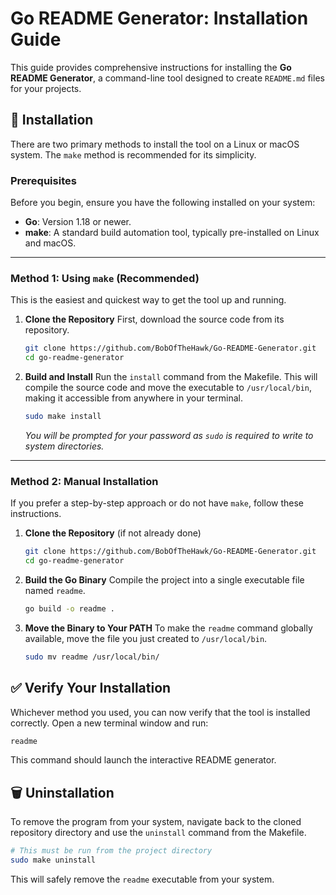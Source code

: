 # Go README Generator: Installation Guide

This guide provides comprehensive instructions for installing the **Go README Generator**, a command-line tool designed to create `README.md` files for your projects.

## 🚀 Installation

There are two primary methods to install the tool on a Linux or macOS system. The `make` method is recommended for its simplicity.

### Prerequisites

Before you begin, ensure you have the following installed on your system:
- **Go**: Version 1.18 or newer.
- **make**: A standard build automation tool, typically pre-installed on Linux and macOS.

---

### Method 1: Using `make` (Recommended)

This is the easiest and quickest way to get the tool up and running.

1.  **Clone the Repository**
    First, download the source code from its repository.
    ```sh
    git clone https://github.com/BobOfTheHawk/Go-README-Generator.git
    cd go-readme-generator
    ```

2.  **Build and Install**
    Run the `install` command from the Makefile. This will compile the source code and move the executable to `/usr/local/bin`, making it accessible from anywhere in your terminal.
    ```sh
    sudo make install
    ```
    *You will be prompted for your password as `sudo` is required to write to system directories.*

---

### Method 2: Manual Installation

If you prefer a step-by-step approach or do not have `make`, follow these instructions.

1.  **Clone the Repository** (if not already done)
    ```sh
    git clone https://github.com/BobOfTheHawk/Go-README-Generator.git
    cd go-readme-generator
    ```

2.  **Build the Go Binary**
    Compile the project into a single executable file named `readme`.
    ```sh
    go build -o readme .
    ```

3.  **Move the Binary to Your PATH**
    To make the `readme` command globally available, move the file you just created to `/usr/local/bin`.
    ```sh
    sudo mv readme /usr/local/bin/
    ```

## ✅ Verify Your Installation

Whichever method you used, you can now verify that the tool is installed correctly. Open a new terminal window and run:

```sh
readme
```

This command should launch the interactive README generator.

## 🗑️ Uninstallation

To remove the program from your system, navigate back to the cloned repository directory and use the `uninstall` command from the Makefile.

```sh
# This must be run from the project directory
sudo make uninstall
```

This will safely remove the `readme` executable from your system.
